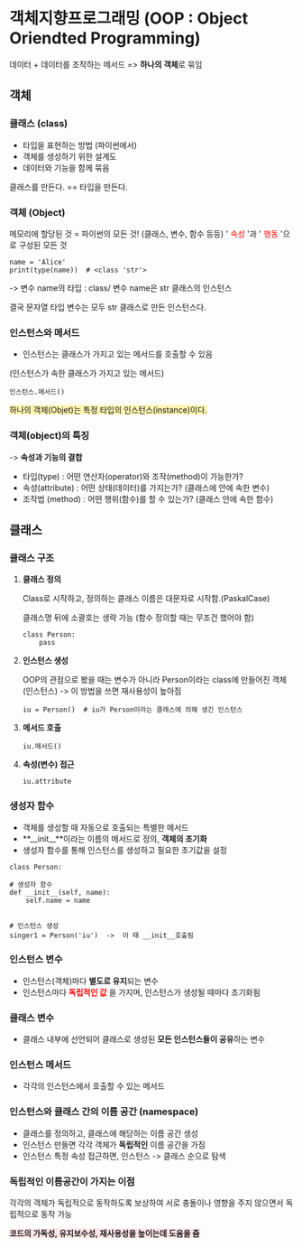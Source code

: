 # 객체지향프로그래밍 (OOP : Object Oriendted Programming)
데이터 + 데이터를 조작하는 메서드 => **하나의 객체**로 묶임


## 객체
### 클래스 (class)
- 타입을 표현하는 방법 (파이썬에서)
- 객체를 생성하기 위한 설계도
- 데이터와 기능을 함께 묶음

클래스를 만든다. == 타입을 만든다.

### 객체 (Object)
메모리에 할당된 것 = 파이썬의 모든 것! (클래스, 변수, 함수 등등)
'<span style="color:red"> 속성 </span>'과 '<span style="color:red"> 행동 </span>'으로 구성된 모든 것

```
name = 'Alice'
print(type(name))  # <class 'str'>
```
-> 변수 name의 타입 : class/ 변수 name은 str 클래스의 인스턴스

결국 문자열 타입 변수는 모두 str 클래스로 만든 인스턴스다.


### 인스턴스와 메서드
- 인스턴스는 클래스가 가지고 있는 메서드를 호출할 수 있음

(인스턴스가 속한 클래스가 가지고 있는 메서드)

`인스턴스.메서드()`

<span style="background-color:#fff5b1"> 하나의 객체(Objet)는 특정 타입의 인스턴스(instance)이다. </span>


### 객체(object)의 특징

-> **속성과 기능의 결합**

- 타입(type) : 어떤 연산자(operator)와 조작(method)이 가능한가?
- 속성(attribute) : 어떤 상태(데이터)를 가지는가? (클래스에 안에 속한 변수)
- 조작법 (method) : 어떤 행위(함수)를 할 수 있는가? (클래스 안에 속한 함수)


## 클래스 
### 클래스 구조
1. **클래스 정의** 

     Class로 시작하고, 정의하는 클래스 이름은 대문자로 시작함.(PaskalCase)

    클래스명 뒤에 소괄호는 생략 가능 (함수 정의할 때는 무조건 했어야 함)

    ```
    class Person:
        pass
    ```

2. **인스턴스 생성**
    
    OOP의 관점으로 봤을 때는 변수가 아니라 Person이라는 class에 만들어진 객체(인스턴스)  -> 이 방법을 쓰면 재사용성이 높아짐 
    ```
    iu = Person()  # iu가 Person이라는 클래스에 의해 생긴 인스턴스
    ```

3. **메서드 호출**
   
    ```
    iu.메서드()
    ```

4. **속성(변수) 접근**
    
    ```
    iu.attribute
    ```


### 생성자 함수
- 객체를 생성할 때 자동으로 호출되는 특별한 메서드
- **\_\_init\_\_**이라는 이름의 메서드로 정의, **객체의 초기화**
- 생성자 함수를 통해 인스턴스를 생성하고 필요한 초기값을 설정
```
class Person:

# 생성자 함수
def __init__(self, name):
    self.name = name


# 인스턴스 생성
singer1 = Person('iu')  ->  이 때 __init__호출됨

```
### 인스턴스 변수
- 인스턴스(객체)마다 **별도로 유지**되는 변수
- 인스턴스마다 <span style="color:red"> **독립적인 값** </span>을 가지며, 인스턴스가 생성될 때마다 초기화됨

### 클래스 변수
- 클래스 내부에 선언되어 클래스로 생성된 **모든 인스턴스들이 공유**하는 변수


### 인스턴스 메서드
- 각각의 인스턴스에서 호출할 수 있는 메서드


### 인스턴스와 클래스 간의 이름 공간 (namespace)
- 클래스를 정의하고, 클래스에 해당하는 이름 공간 생성
- 인스턴스 만들면 각각 객체가 **독립적인** 이름 공간을 가짐
- 인스턴스 특정 속성 접근하면, 인스턴스 -> 클래스 순으로 탐색

### 독립적인 이름공간이 가지는 이점
각각의 객체가 독립적으로 동작하도록 보상하여 서로 충돌이나 영향을 주지 않으면서 독립적으로 동작 가능

**<span style="background-color:#FFE6E6"> 코드의 가독성, 유지보수성, 재사용성을 높이는데 도움을 줌 </span>**

